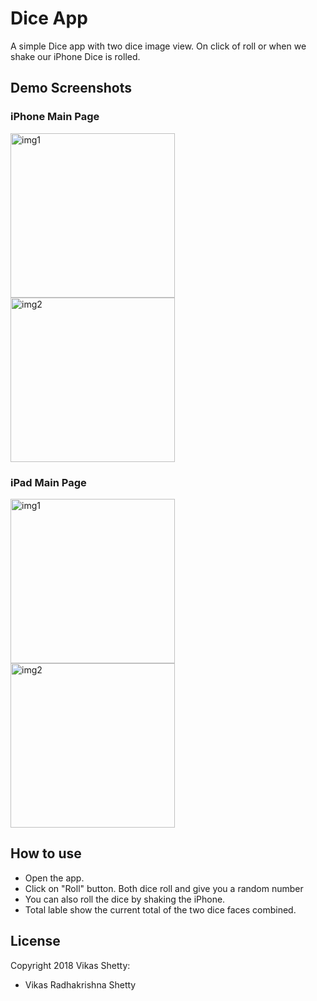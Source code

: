 # Dice App
A simple Dice app with two dice image view. On click of roll or when we shake our iPhone Dice is rolled. 

## Demo Screenshots

### iPhone Main Page
<img width="263" alt="img1" src="https://user-images.githubusercontent.com/22437872/42197806-715d5a80-7e39-11e8-9f5f-8d778826b3f9.PNG">
<img width="263" alt="img2" src="https://user-images.githubusercontent.com/22437872/42198318-1dda956e-7e3c-11e8-832d-3e1f070e03dc.PNG">

### iPad Main Page
<img width="263" alt="img1" src="https://user-images.githubusercontent.com/22437872/42198444-e267cafa-7e3c-11e8-8a23-88ce53c70b1b.PNG">
<img width="263" alt="img2" src="https://user-images.githubusercontent.com/22437872/42198446-e7042b30-7e3c-11e8-9bd1-58f0479422af.PNG">

## How to use
- Open the app. 
- Click on "Roll" button. Both dice roll and give you a random number
- You can also roll the dice by shaking the iPhone. 
- Total lable show the current total of the two dice faces combined. 

## License
Copyright 2018 Vikas Shetty:
- Vikas Radhakrishna Shetty
